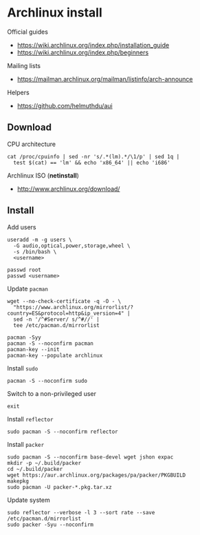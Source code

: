 Archlinux install
=================

Official guides

*   https://wiki.archlinux.org/index.php/installation_guide
*   https://wiki.archlinux.org/index.php/beginners

Mailing lists

*   https://mailman.archlinux.org/mailman/listinfo/arch-announce

Helpers

*   https://github.com/helmuthdu/aui

Download
--------

CPU architecture

```
cat /proc/cpuinfo | sed -nr 's/.*(lm).*/\1/p' | sed 1q |
  test $(cat) == 'lm' && echo 'x86_64' || echo 'i686'
```

Archlinux ISO (**netinstall**)

*   http://www.archlinux.org/download/

Install
-------

Add users

    useradd -m -g users \
      -G audio,optical,power,storage,wheel \
      -s /bin/bash \
      <username>

    passwd root
    passwd <username>

Update `pacman`

    wget --no-check-certificate -q -O - \
      "https://www.archlinux.org/mirrorlist/?country=ES&protocol=http&ip_version=4" |
      sed -n '/^#Server/ s/^#//' |
      tee /etc/pacman.d/mirrorlist

    pacman -Syy
    pacman -S --noconfirm pacman
    pacman-key --init
    pacman-key --populate archlinux

Install `sudo`

    pacman -S --noconfirm sudo

Switch to a non-privileged user

    exit

Install `reflector`

    sudo pacman -S --noconfirm reflector

Install `packer`

    sudo pacman -S --noconfirm base-devel wget jshon expac
    mkdir -p ~/.build/packer
    cd ~/.build/packer
    wget https://aur.archlinux.org/packages/pa/packer/PKGBUILD 
    makepkg
    sudo pacman -U packer-*.pkg.tar.xz

Update system

```
sudo reflector --verbose -l 3 --sort rate --save /etc/pacman.d/mirrorlist
sudo packer -Syu --noconfirm
```
